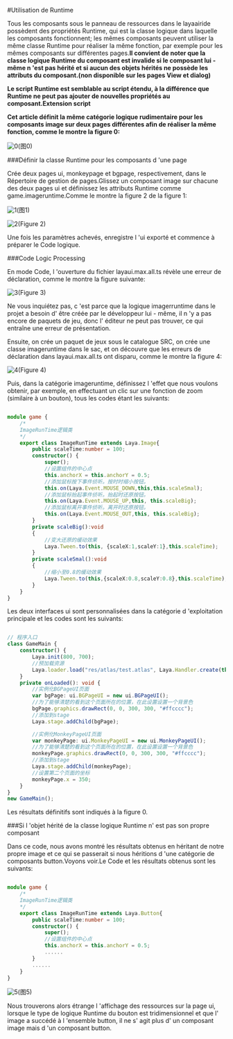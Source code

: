 #Utilisation de Runtime

Tous les composants sous le panneau de ressources dans le layaairide possèdent des propriétés Runtime, qui est la classe logique dans laquelle les composants fonctionnent; les mêmes composants peuvent utiliser la même classe Runtime pour réaliser la même fonction, par exemple pour les mêmes composants sur différentes pages.**Il convient de noter que la classe logique Runtime du composant est invalide si le composant lui - même n 'est pas hérité et si aucun des objets hérités ne possède les attributs du composant.(non disponible sur les pages View et dialog)**

**Le script Runtime est semblable au script étendu, à la différence que Runtime ne peut pas ajouter de nouvelles propriétés au composant.Extension script**

**Cet article définit la même catégorie logique rudimentaire pour les composants image sur deux pages différentes afin de réaliser la même fonction, comme le montre la figure 0:**

![0](img\0.gif)(图0)



###Définir la classe Runtime pour les composants d 'une page

Crée deux pages ui, monkeypage et bgpage, respectivement, dans le Répertoire de gestion de pages.Glissez un composant image sur chacune des deux pages ui et définissez les attributs Runtime comme game.imageruntime.Comme le montre la figure 2 de la figure 1:

![1](img\1.png)(图1)



![2](img\2.png)(Figure 2)

Une fois les paramètres achevés, enregistre l 'ui exporté et commence à préparer le Code logique.



###Code Logic Processing

En mode Code, l 'ouverture du fichier layaui.max.all.ts révèle une erreur de déclaration, comme le montre la figure suivante:

![3](img\3.png)(Figure 3)

Ne vous inquiétez pas, c 'est parce que la logique imagerruntime dans le projet a besoin d' être créée par le développeur lui - même, il n 'y a pas encore de paquets de jeu, donc l' éditeur ne peut pas trouver, ce qui entraîne une erreur de présentation.

Ensuite, on crée un paquet de jeux sous le catalogue SRC, on crée une classe imageruntime dans le sac, et on découvre que les erreurs de déclaration dans layaui.max.all.ts ont disparu, comme le montre la figure 4:

![4](img\4.png)(Figure 4)

Puis, dans la catégorie imageruntime, définissez l 'effet que nous voulons obtenir, par exemple, en effectuant un clic sur une fonction de zoom (similaire à un bouton), tous les codes étant les suivants:


```typescript

module game {
    /*
    ImageRunTime逻辑类 
    */
    export class ImageRunTime extends Laya.Image{
        public scaleTime:number = 100;
        constructor() {
            super();
            //设置组件的中心点
			this.anchorX = this.anchorY = 0.5;
			//添加鼠标按下事件侦听。按时时缩小按钮。
			this.on(Laya.Event.MOUSE_DOWN,this,this.scaleSmal);
			//添加鼠标抬起事件侦听。抬起时还原按钮。
			this.on(Laya.Event.MOUSE_UP,this, this.scaleBig);
			//添加鼠标离开事件侦听。离开时还原按钮。
			this.on(Laya.Event.MOUSE_OUT,this, this.scaleBig);
        }
        private scaleBig():void
		{
			//变大还原的缓动效果
			Laya.Tween.to(this, {scaleX:1,scaleY:1},this.scaleTime);
		}
		private scaleSmal():void
		{
			//缩小至0.8的缓动效果
			Laya.Tween.to(this,{scaleX:0.8,scaleY:0.8},this.scaleTime);
		}
    }
}
```


Les deux interfaces ui sont personnalisées dans la catégorie d 'exploitation principale et les codes sont les suivants:


```typescript

// 程序入口
class GameMain {
    constructor() {
        Laya.init(800, 700);
        //预加载资源
        Laya.loader.load("res/atlas/test.atlas", Laya.Handler.create(this, this.onLoaded));
    }
    private onLoaded(): void {
        //实例化BGPageUI页面
        var bgPage: ui.BGPageUI = new ui.BGPageUI();
        //为了能够清楚的看到这个页面所在的位置，在此设置设置一个背景色
        bgPage.graphics.drawRect(0, 0, 300, 300, "#ffcccc");
        //添加到stage
        Laya.stage.addChild(bgPage);

        //实例化MonkeyPageUI页面
        var monkeyPage: ui.MonkeyPageUI = new ui.MonkeyPageUI();
        //为了能够清楚的看到这个页面所在的位置，在此设置设置一个背景色
        monkeyPage.graphics.drawRect(0, 0, 300, 300, "#ffcccc");
        //添加到stage
        Laya.stage.addChild(monkeyPage);
        //设置第二个页面的坐标
        monkeyPage.x = 350;
    }
}
new GameMain();
```


Les résultats définitifs sont indiqués à la figure 0.



###Si l 'objet hérité de la classe logique Runtime n' est pas son propre composant

Dans ce code, nous avons montré les résultats obtenus en héritant de notre propre image et ce qui se passerait si nous héritions d 'une catégorie de composants button.Voyons voir.Le Code et les résultats obtenus sont les suivants:


```typescript

module game {
    /*
    ImageRunTime逻辑类 
    */
    export class ImageRunTime extends Laya.Button{
        public scaleTime:number = 100;
        constructor() {
            super();
            //设置组件的中心点
			this.anchorX = this.anchorY = 0.5;
			......
        }
        ......
    }
}
```


![5](img\5.gif)(图5)


Nous trouverons alors étrange l 'affichage des ressources sur la page ui, lorsque le type de logique Runtime du bouton est tridimensionnel et que l' image a succédé à l 'ensemble button, il ne s' agit plus d' un composant image mais d 'un composant button.